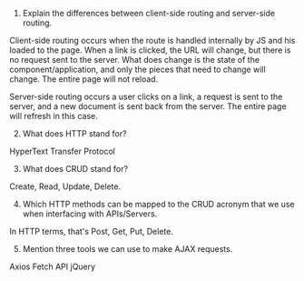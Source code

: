 1.  Explain the differences between client-side routing and server-side routing.

Client-side routing occurs when the route is handled internally by JS and his loaded to the page. When a link is clicked, the URL will change, but there is no request sent to the server. What does change is the state of the component/application, and only the pieces that need to change will change. The entire page will not reload.

Server-side routing occurs a user clicks on a link, a request is sent to the server, and a new document is sent back from the server. The entire page will refresh in this case.

2.  What does HTTP stand for?

HyperText Transfer Protocol

3.  What does CRUD stand for?

Create, Read, Update, Delete.

4.  Which HTTP methods can be mapped to the CRUD acronym that we use when interfacing with APIs/Servers.

In HTTP terms, that's Post, Get, Put, Delete.

5.  Mention three tools we can use to make AJAX requests.

Axios
Fetch API
jQuery
